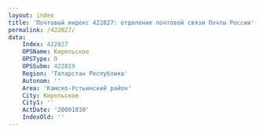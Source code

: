 ```yaml
---
layout: index
title: 'Почтовый индекс 422827: отделение почтовой связи Почты России'
permalink: /422827/
data:
    Index: 422827
    OPSName: Кирельское
    OPSType: О
    OPSSubm: 422819
    Region: 'Татарстан Республика'
    Autonom: ''
    Area: 'Камско-Устьинский район'
    City: Кирельское
    City1: ''
    ActDate: '20001030'
    IndexOld: ''
---
```

